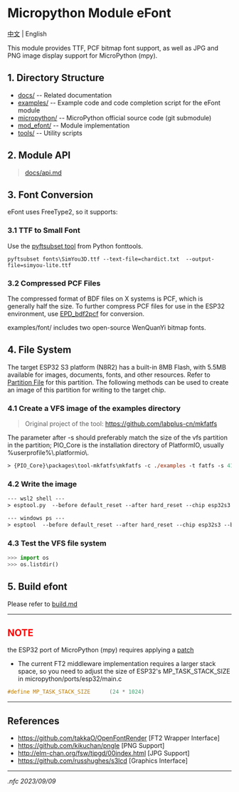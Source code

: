 # Micropython Module eFont

[中文](README_CN.md) | English

This module provides TTF, PCF bitmap font support, as well as JPG and PNG image display support for MicroPython (mpy).

## 1. Directory Structure

- [docs/](docs/) -- Related documentation
- [examples/](examples/) -- Example code and code completion script for the eFont module
- [micropython/](micropython/) -- MicroPython official source code (git submodule)
- [mod_efont/](mod_efont/) -- Module implementation
- [tools/](tools/) -- Utility scripts

## 2. Module API
> [docs/api.md](docs/api.md)

## 3. Font Conversion
eFont uses FreeType2, so it supports:

### 3.1 TTF to Small Font
Use the [pyftsubset tool](https://fonttools.readthedocs.io/en/latest/subset/index.html) from Python fonttools.

```shell
pyftsubset fonts\SimYou3D.ttf --text-file=chardict.txt  --output-file=simyou-lite.ttf
```

### 3.2 Compressed PCF Files
The compressed format of BDF files on X systems is PCF, which is generally half the size. To further compress PCF files for use in the ESP32 environment, use [EPD_bdf2pcf](https://github.com/dotnfc/EPD_bdf2pcf) for conversion.

examples/font/ includes two open-source WenQuanYi bitmap fonts.

## 4. File System
The target ESP32 S3 platform (N8R2) has a built-in 8MB Flash, with 5.5MB available for images, documents, fonts, and other resources. Refer to [Partition File](mod_efont/boards/EFORE_S3/partitions-8MiB.csv) for this partition. The following methods can be used to create an image of this partition for writing to the target chip.

### 4.1 Create a VFS image of the examples directory
> Original project of the tool: https://github.com/labplus-cn/mkfatfs

The parameter after -s should preferably match the size of the vfs partition in the partition; PIO_Core is the installation directory of PlatformIO, usually %userprofile%\\.platformio\\.

```ps
> {PIO_Core}\packages\tool-mkfatfs\mkfatfs -c ./examples -t fatfs -s 4194304 efore_s3_vfs.bin 
```

### 4.2 Write the image

```ps
--- wsl2 shell ---
> esptool.py  --before default_reset --after hard_reset --chip esp32s3 --baud 921600 --port /dev/ttyACM0 write_flash -z 0x290000 efore_s3_vfs.bin

--- windows ps ---
> esptool  --before default_reset --after hard_reset --chip esp32s3 --baud 921600 --port com6 write_flash -z 0x290000 efore_s3_vfs.bin
```

### 4.3 Test the VFS file system
```python
>>> import os
>>> os.listdir()
```

## 5. Build efont
Please refer to [build.md](docs/build.md)


<hr>

## <span style="color:red;">NOTE</span>
the ESP32 port of MicroPython (mpy) requires applying a [patch](tools/esp32-patch.diff)

- The current FT2 middleware implementation requires a larger stack space, so you need to adjust the size of ESP32's MP_TASK_STACK_SIZE in
micropython/ports/esp32/main.c

```c
#define MP_TASK_STACK_SIZE      (24 * 1024)
```
<hr>

## References
- https://github.com/takkaO/OpenFontRender [FT2 Wrapper Interface]
- https://github.com/kikuchan/pngle [PNG Support]
- http://elm-chan.org/fsw/tjpgd/00index.html [JPG Support]
- https://github.com/russhughes/s3lcd [Graphics Interface]



<hr>

*.nfc 2023/09/09*
